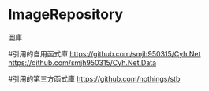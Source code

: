 # ImageRepository
圖庫

#引用的自用函式庫
https://github.com/smjh950315/Cyh.Net
https://github.com/smjh950315/Cyh.Net.Data

#引用的第三方函式庫
https://github.com/nothings/stb
